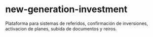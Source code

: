 # new-generation-investment
Plataforma para sistemas de referidos, confirmación de inversiones, activacion de planes, subida de documentos y reiros.
